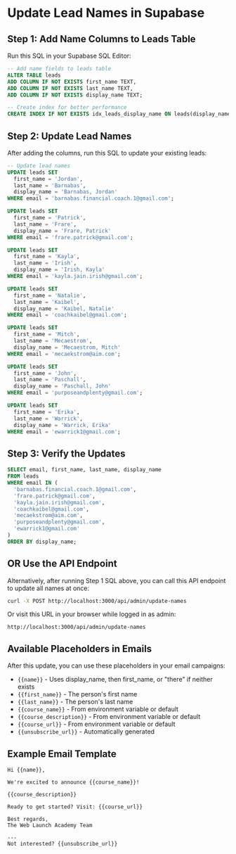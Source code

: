 # Update Lead Names in Supabase

## Step 1: Add Name Columns to Leads Table

Run this SQL in your Supabase SQL Editor:

```sql
-- Add name fields to leads table
ALTER TABLE leads
ADD COLUMN IF NOT EXISTS first_name TEXT,
ADD COLUMN IF NOT EXISTS last_name TEXT,
ADD COLUMN IF NOT EXISTS display_name TEXT;

-- Create index for better performance
CREATE INDEX IF NOT EXISTS idx_leads_display_name ON leads(display_name);
```

## Step 2: Update Lead Names

After adding the columns, run this SQL to update your existing leads:

```sql
-- Update lead names
UPDATE leads SET
  first_name = 'Jordan',
  last_name = 'Barnabas',
  display_name = 'Barnabas, Jordan'
WHERE email = 'barnabas.financial.coach.1@gmail.com';

UPDATE leads SET
  first_name = 'Patrick',
  last_name = 'Frare',
  display_name = 'Frare, Patrick'
WHERE email = 'frare.patrick@gmail.com';

UPDATE leads SET
  first_name = 'Kayla',
  last_name = 'Irish',
  display_name = 'Irish, Kayla'
WHERE email = 'kayla.jain.irish@gmail.com';

UPDATE leads SET
  first_name = 'Natalie',
  last_name = 'Kaibel',
  display_name = 'Kaibel, Natalie'
WHERE email = 'coachkaibel@gmail.com';

UPDATE leads SET
  first_name = 'Mitch',
  last_name = 'Mecaestrom',
  display_name = 'Mecaestrom, Mitch'
WHERE email = 'mecaekstrom@aim.com';

UPDATE leads SET
  first_name = 'John',
  last_name = 'Paschall',
  display_name = 'Paschall, John'
WHERE email = 'purposeandplenty@gmail.com';

UPDATE leads SET
  first_name = 'Erika',
  last_name = 'Warrick',
  display_name = 'Warrick, Erika'
WHERE email = 'ewarrick1@gmail.com';
```

## Step 3: Verify the Updates

```sql
SELECT email, first_name, last_name, display_name
FROM leads
WHERE email IN (
  'barnabas.financial.coach.1@gmail.com',
  'frare.patrick@gmail.com',
  'kayla.jain.irish@gmail.com',
  'coachkaibel@gmail.com',
  'mecaekstrom@aim.com',
  'purposeandplenty@gmail.com',
  'ewarrick1@gmail.com'
)
ORDER BY display_name;
```

## OR Use the API Endpoint

Alternatively, after running Step 1 SQL above, you can call this API endpoint to update all names at once:

```bash
curl -X POST http://localhost:3000/api/admin/update-names
```

Or visit this URL in your browser while logged in as admin:
```
http://localhost:3000/api/admin/update-names
```

## Available Placeholders in Emails

After this update, you can use these placeholders in your email campaigns:

- `{{name}}` - Uses display_name, then first_name, or "there" if neither exists
- `{{first_name}}` - The person's first name
- `{{last_name}}` - The person's last name
- `{{course_name}}` - From environment variable or default
- `{{course_description}}` - From environment variable or default
- `{{course_url}}` - From environment variable or default
- `{{unsubscribe_url}}` - Automatically generated

## Example Email Template

```
Hi {{name}},

We're excited to announce {{course_name}}!

{{course_description}}

Ready to get started? Visit: {{course_url}}

Best regards,
The Web Launch Academy Team

---
Not interested? {{unsubscribe_url}}
```
